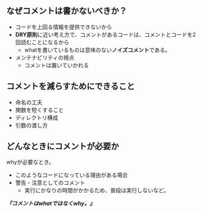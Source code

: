 ## なぜコメントは書かないべきか？
- コードを上回る情報を提供できないから
- **DRY原則**に近い考え方で、コメントがあるコードは、コメントとコードを2回読むことになるから
  - whatを書いているものは意味のない**ノイズコメント**である。
- メンテナビリティの視点
  - コメントは置いていかれる

## コメントを減らすためにできること
- 命名の工夫
- 関数を短くすること
- ディレクトリ構成
- 引数の渡し方

## どんなときにコメントが必要か
whyが必要なとき。
- このようなコードになっている理由がある場合
- 警告・注意としてのコメント
  - 実行にかなりの時間がかかるため、普段は実行しないなど。  
  
***『コメントはwhatではなくwhy。』***
